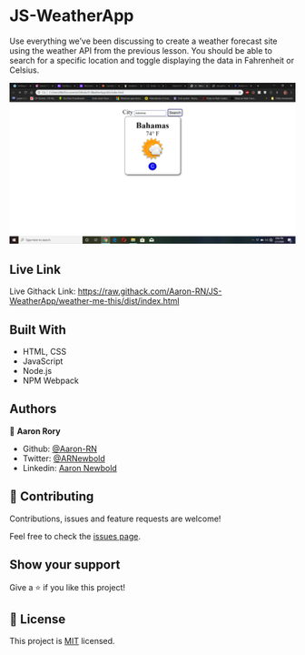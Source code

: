 # JS-WeatherApp
Use everything we’ve been discussing to create a weather forecast site using the weather API from the previous lesson. You should be able to search for a specific location and toggle displaying the data in Fahrenheit or Celsius.

![screenshot](./screenshot.png)

## Live Link
Live Githack Link: https://raw.githack.com/Aaron-RN/JS-WeatherApp/weather-me-this/dist/index.html

## Built With

- HTML, CSS
- JavaScript
- Node.js
- NPM Webpack

## Authors

👤 **Aaron Rory**

- Github: [@Aaron-RN](https://github.com/Aaron-RN)
- Twitter: [@ARNewbold](https://twitter.com/ARNewbold)
- Linkedin: [Aaron Newbold](https://www.linkedin.com/in/aaron-newbold-1b9233187/)

## 🤝 Contributing

Contributions, issues and feature requests are welcome!

Feel free to check the [issues page](issues/).

## Show your support

Give a ⭐️ if you like this project!

## 📝 License

This project is [MIT](lic.url) licensed.
